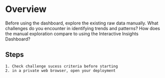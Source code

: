 # Overview

Before using the dashboard, explore the existing raw data manually. What challenges do you encounter in identifying trends and patterns? How does the manual exploration compare to using the Interactive Insights Dashboard? 

## Steps
    1. Check challenge sucess criteria before starting
    2. in a private web browser, open your deployment
    